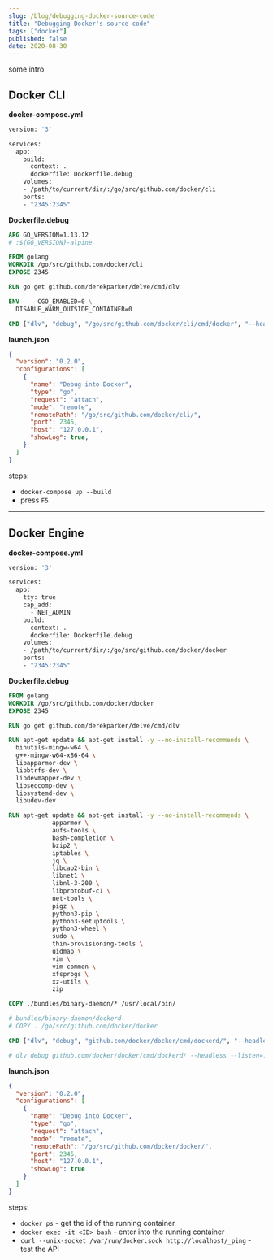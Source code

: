 ```yaml
---
slug: /blog/debugging-docker-source-code
title: "Debugging Docker's source code"
tags: ["docker"]
published: false
date: 2020-08-30
---
```


some intro

## Docker CLI

**docker-compose.yml**

```dockerfile
version: '3'

services:
  app:
    build:
      context: .
      dockerfile: Dockerfile.debug
    volumes:
    - /path/to/current/dir/:/go/src/github.com/docker/cli
    ports: 
    - "2345:2345"
```

**Dockerfile.debug**

```dockerfile
ARG GO_VERSION=1.13.12
# :${GO_VERSION}-alpine

FROM golang
WORKDIR /go/src/github.com/docker/cli
EXPOSE 2345

RUN go get github.com/derekparker/delve/cmd/dlv

ENV     CGO_ENABLED=0 \
  DISABLE_WARN_OUTSIDE_CONTAINER=0

CMD ["dlv", "debug", "/go/src/github.com/docker/cli/cmd/docker", "--headless", "--listen=:2345", "--api-version=2", "--log", "--", "run", "test"]
```

**launch.json**

```json
{
  "version": "0.2.0",
  "configurations": [
    {
      "name": "Debug into Docker",
      "type": "go",
      "request": "attach",
      "mode": "remote",
      "remotePath": "/go/src/github.com/docker/cli/",
      "port": 2345,
      "host": "127.0.0.1",
      "showLog": true,
    }
  ]
}
```

steps:

* `docker-compose up --build`
* press `F5`

---

## Docker Engine

**docker-compose.yml**

```dockerfile
version: '3'

services: 
  app:
    tty: true
    cap_add: 
      - NET_ADMIN
    build:
      context: .
      dockerfile: Dockerfile.debug
    volumes: 
    - /path/to/current/dir/:/go/src/github.com/docker/docker
    ports: 
    - "2345:2345"
```

**Dockerfile.debug**

```dockerfile
FROM golang
WORKDIR /go/src/github.com/docker/docker
EXPOSE 2345

RUN go get github.com/derekparker/delve/cmd/dlv

RUN apt-get update && apt-get install -y --no-install-recommends \
  binutils-mingw-w64 \
  g++-mingw-w64-x86-64 \
  libapparmor-dev \
  libbtrfs-dev \
  libdevmapper-dev \
  libseccomp-dev \
  libsystemd-dev \
  libudev-dev

RUN apt-get update && apt-get install -y --no-install-recommends \
            apparmor \
            aufs-tools \
            bash-completion \
            bzip2 \
            iptables \
            jq \
            libcap2-bin \
            libnet1 \
            libnl-3-200 \
            libprotobuf-c1 \
            net-tools \
            pigz \
            python3-pip \
            python3-setuptools \
            python3-wheel \
            sudo \
            thin-provisioning-tools \
            uidmap \
            vim \
            vim-common \
            xfsprogs \
            xz-utils \
            zip

COPY ./bundles/binary-daemon/* /usr/local/bin/

# bundles/binary-daemon/dockerd
# COPY . /go/src/github.com/docker/docker

CMD ["dlv", "debug", "github.com/docker/docker/cmd/dockerd/", "--headless", "--listen=:2345", "--api-version=2", "--log"]

# dlv debug github.com/docker/docker/cmd/dockerd/ --headless --listen=:2345 --api-version=2 --log
```

**launch.json**

```json
{
  "version": "0.2.0",
  "configurations": [
    {
      "name": "Debug into Docker",
      "type": "go",
      "request": "attach",
      "mode": "remote",
      "remotePath": "/go/src/github.com/docker/docker/",
      "port": 2345,
      "host": "127.0.0.1",
      "showLog": true
    }
  ]
}
```

steps:

* `docker ps` - get the id of the running container
* `docker exec -it <ID> bash` - enter into the running container
* `curl --unix-socket /var/run/docker.sock http://localhost/_ping` - test the API
